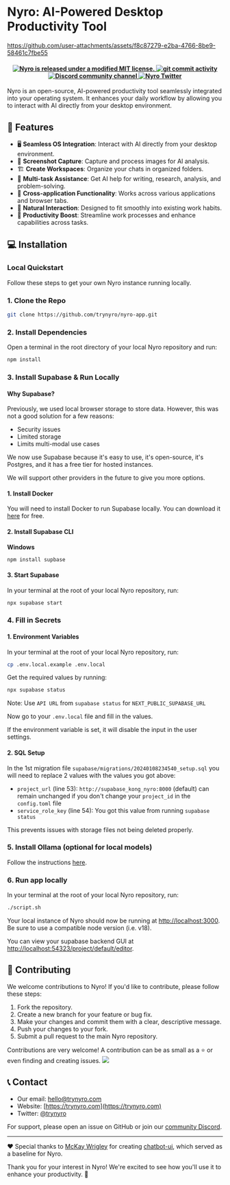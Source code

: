 # Nyro: AI-Powered Desktop Productivity Tool

https://github.com/user-attachments/assets/f8c87279-e2ba-4766-8be9-58461c7fbe55

<h4 align="center">
  <a href="https://github.com/trynyro/nyro-app/blob/main/LICENSE">
    <img src="https://img.shields.io/badge/license-MIT-blue.svg" alt="Nyro is released under a modified MIT license." />
  </a>
  <a href="https://github.com/trynyro/nyro-app/issues">
    <img src="https://img.shields.io/github/commit-activity/m/trynyro/nyro-app" alt="git commit activity" />
  </a>
  <a href="https://discord.gg/eQ5JRUVCgp">
    <img src="https://img.shields.io/badge/chat-on%20Discord-darkblue" alt="Discord community channel" />
  </a>
  <a href="https://x.com/trynyro">
    <img src="https://img.shields.io/twitter/follow/infisical?label=Follow" alt="Nyro Twitter" />
  </a>
</h4>
Nyro is an open-source, AI-powered productivity tool seamlessly integrated into your operating system. It enhances your daily workflow by allowing you to interact with AI directly from your desktop environment.

## 🚀 Features

- 🖥️ **Seamless OS Integration**: Interact with AI directly from your desktop environment.
- 📸 **Screenshot Capture**: Capture and process images for AI analysis.
- 🏗️ **Create Workspaces**: Organize your chats in organized folders.
- 🧠 **Multi-task Assistance**: Get AI help for writing, research, analysis, and problem-solving.
- 🔄 **Cross-application Functionality**: Works across various applications and browser tabs.
- 🤝 **Natural Interaction**: Designed to fit smoothly into existing work habits.
- 🚀 **Productivity Boost**: Streamline work processes and enhance capabilities across tasks.

## 💻 Installation

### Local Quickstart

Follow these steps to get your own Nyro instance running locally.

### 1. Clone the Repo

```bash
git clone https://github.com/trynyro/nyro-app.git
```

### 2. Install Dependencies

Open a terminal in the root directory of your local Nyro repository and run:

```bash
npm install
```

### 3. Install Supabase & Run Locally

#### Why Supabase?

Previously, we used local browser storage to store data. However, this was not a good solution for a few reasons:

- Security issues
- Limited storage
- Limits multi-modal use cases

We now use Supabase because it's easy to use, it's open-source, it's Postgres, and it has a free tier for hosted instances.

We will support other providers in the future to give you more options.

#### 1. Install Docker

You will need to install Docker to run Supabase locally. You can download it [here](https://docs.docker.com/get-docker) for free.

#### 2. Install Supabase CLI

**Windows**

```bash
npm install supbase
```

#### 3. Start Supabase

In your terminal at the root of your local Nyro repository, run:

```bash
npx supabase start
```

### 4. Fill in Secrets

#### 1. Environment Variables

In your terminal at the root of your local Nyro repository, run:

```bash
cp .env.local.example .env.local
```

Get the required values by running:

```bash
npx supabase status
```

Note: Use `API URL` from `supabase status` for `NEXT_PUBLIC_SUPABASE_URL`

Now go to your `.env.local` file and fill in the values.

If the environment variable is set, it will disable the input in the user settings.

#### 2. SQL Setup

In the 1st migration file `supabase/migrations/20240108234540_setup.sql` you will need to replace 2 values with the values you got above:

- `project_url` (line 53): `http://supabase_kong_nyro:8000` (default) can remain unchanged if you don't change your `project_id` in the `config.toml` file
- `service_role_key` (line 54): You got this value from running `supabase status`

This prevents issues with storage files not being deleted properly.

### 5. Install Ollama (optional for local models)

Follow the instructions [here](https://github.com/jmorganca/ollama#macos).

### 6. Run app locally

In your terminal at the root of your local Nyro repository, run:

```bash
./script.sh
```

Your local instance of Nyro should now be running at [http://localhost:3000](http://localhost:3000). Be sure to use a compatible node version (i.e. v18).

You can view your supabase backend GUI at [http://localhost:54323/project/default/editor](http://localhost:54323/project/default/editor).

## 🤝 Contributing

We welcome contributions to Nyro! If you'd like to contribute, please follow these steps:

1. Fork the repository.
2. Create a new branch for your feature or bug fix.
3. Make your changes and commit them with a clear, descriptive message.
4. Push your changes to your fork.
5. Submit a pull request to the main Nyro repository.

Contributions are very welcome! A contribution can be as small as a ⭐ or even finding and creating issues.
<a href="https://github.com/trynyro/nyro-app/graphs/contributors">
  <img src="https://contrib.rocks/image?repo=trynyro/nyro-app" />
</a>

## 📞 Contact

- Our email: [hello@trynyro.com](mailto:hello@trynyro.com)
- Website: [https://trynyro.com](https://trynyro.com)
- Twitter: [@trynyro](https://x.com/trynyro)

For support, please open an issue on GitHub or join our [community Discord](https://discord.gg/eQ5JRUVCgp).

---
❤️ Special thanks to [McKay Wrigley](https://github.com/mckaywrigley) for creating [chatbot-ui](https://github.com/mckaywrigley/chatbot-ui), which served as a baseline for Nyro.

Thank you for your interest in Nyro! We're excited to see how you'll use it to enhance your productivity. 🎉